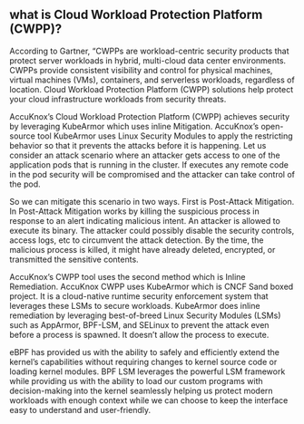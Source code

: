 ## **what is Cloud Workload Protection Platform (CWPP)?** 

According to Gartner, “CWPPs are workload-centric security products that protect server workloads in hybrid, multi-cloud data center environments. CWPPs provide consistent visibility and control for physical machines, virtual machines (VMs), containers, and serverless workloads, regardless of location. Cloud Workload Protection Platform (CWPP) solutions help protect your cloud infrastructure workloads from security threats.


AccuKnox’s Cloud Workload Protection Platform (CWPP) achieves security by leveraging KubeArmor which uses inline Mitigation. AccuKnox’s open-source tool KubeArmor uses Linux Security Modules to apply the restricting behavior so that it prevents the attacks before it is happening. Let us consider an attack scenario where an attacker gets access to one of the application pods that is running in the cluster. If executes any remote code in the pod security will be compromised and the attacker can take control of the pod. 

So we can mitigate this scenario in two ways. First is Post-Attack Mitigation. In Post-Attack Mitigation works by killing the suspicious process in response to an alert indicating malicious intent. An attacker is allowed to execute its binary. The attacker could possibly disable the security controls, access logs, etc to circumvent the attack detection. By the time, the malicious process is killed, it might have already deleted, encrypted, or transmitted the sensitive contents. 

AccuKnox’s CWPP tool uses the second method which is Inline Remediation. AccuKnox CWPP uses KubeArmor which is CNCF Sand boxed project. It is a cloud-native runtime security enforcement system that leverages these LSMs to secure workloads. KubeArmor does inline remediation by leveraging best-of-breed Linux Security Modules (LSMs) such as AppArmor, BPF-LSM, and SELinux to prevent the attack even before a process is spawned. It doesn’t allow the process to execute. 

eBPF has provided us with the ability to safely and efficiently extend the kernel’s capabilities without requiring changes to kernel source code or loading kernel modules. BPF LSM leverages the powerful LSM framework while providing us with the ability to load our custom programs with decision-making into the kernel seamlessly helping us protect modern workloads with enough context while we can choose to keep the interface easy to understand and user-friendly.
